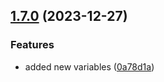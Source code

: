 ## [1.7.0](https://github.com/taskany-inc/colors/compare/v1.6.2...v1.7.0) (2023-12-27)


### Features

* added new variables ([0a78d1a](https://github.com/taskany-inc/colors/commit/0a78d1a6c28a8e47816e0ea9f7afcbb026612d91))

